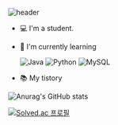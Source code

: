  ![header](https://capsule-render.vercel.app/api?type=waving&color=auto&height=300&section=header&text=seulgi9834&fontSize=50)
* 💻 I'm a student.
* 🌱 I'm currently learning 
 
  ![Java](https://img.shields.io/badge/Java-007396?style=flat-square&logo=Java&logoColor=white) ![Python](https://img.shields.io/badge/Python-3776AB?style=flat-square&logo=Python&logoColor=white) ![MySQL](https://img.shields.io/badge/MySQL-4479A1?style=flat-square&logo=MySQL&logoColor=white)
 
 * 📚 My tistory
 
 

 <!--
**seulgi9834/seulgi9834** is a ✨ _special_ ✨ repository because its `README.md` (this file) appears on your GitHub profile.

Here are some ideas to get you started:

### 🔭 I am a student
- 🌱 I’m currently learning ...
- 👯 I’m looking to collaborate on ...
- 🤔 I’m looking for help with ...
- 💬 Ask me about ...
- 📫 How to reach me: ...
- 😄 Pronouns: ...
- ⚡ Fun fact: ...
-->
![Anurag's GitHub stats](https://github-readme-stats.vercel.app/api?username=seulgi9834&&show_icons=true&theme=seulgi9834)

[![Solved.ac
프로필](http://mazassumnida.wtf/api/v2/generate_badge?boj=seulgi9834)](https://solved.ac/seulgi9834)
